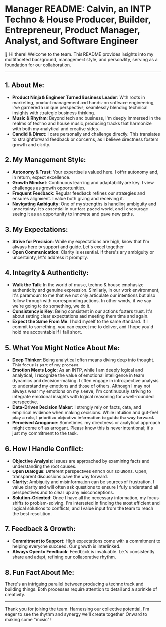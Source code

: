 # Manager README: Calvin, an INTP Techno & House Producer, Builder, Entrepreneur, Product Manager, Analyst, and Software Engineer

👋 Hi there! Welcome to the team. This README provides insights into my multifaceted background, management style, and personality, serving as a foundation for our collaboration.

---

## 1. About Me:
- **Product Ninja & Engineer Turned Business Leader**: With roots in marketing, product management and hands-on software engineering, I've garnered a unique perspective, seamlessly blending technical insights with strategic business thinking.
- **Music & Rhythm**: Beyond tech and business, I'm deeply immersed in the realms of techno and house music, producing tracks that harmonize with both my analytical and creative sides.
- **Candid & Direct**: I care personally and challenge directly. This translates to straightforward feedback or concerns, as I believe directness fosters growth and clarity.

## 2. My Management Style:
- **Autonomy & Trust**: Your expertise is valued here. I offer autonomy and, in return, expect excellence.
- **Growth Mindset**: Continuous learning and adaptability are key. I view challenges as growth opportunities.
- **Frequent Feedback**: Regular feedback refines our strategies and ensures alignment. I value both giving and receiving it.
- **Navigating Ambiguity**: One of my strengths is handling ambiguity and uncertainty. It's essential in our fast-paced world, and I encourage seeing it as an opportunity to innovate and pave new paths.

## 3. My Expectations:
- **Strive for Precision**: While my expectations are high, know that I'm always here to support and guide. Let's excel together.
- **Open Communication**: Clarity is essential. If there's any ambiguity or uncertainty, let's address it promptly.

## 4. Integrity & Authenticity:
- **Walk the Talk**: In the world of music, techno & house emphasize authenticity and genuine expression. Similarly, in our work environment, it's paramount to me that we not only articulate our intentions but also follow through with corresponding actions. In other words, if we say we're going to do something, we do it.
- **Consistency is Key**: Being consistent in our actions fosters trust. It's about setting clear expectations and meeting them time and again. 
- **Expect the Same From Me**: I hold myself to the same standard. If I commit to something, you can expect me to deliver, and I hope you'd hold me accountable if I fall short.


## 5. What You Might Notice About Me:
- **Deep Thinker**: Being analytical often means diving deep into thought. This focus is part of my process.
- **Emotion Meets Logic**: As an INTP, while I am deeply logical and analytical, I recognize the value of emotional intelligence in team dynamics and decision-making. I often engage in introspective analysis to understand my emotions and those of others. Although I may not always wear my emotions on my sleeve, I'm continuously striving to integrate emotional insights with logical reasoning for a well-rounded perspective.
- **Data-Driven Decision Maker**: I strongly rely on facts, data, and empirical evidence when making decisions. While intuition and gut-feel play a role, I prioritize objective information to guide the way forward.
- **Perceived Arrogance**: Sometimes, my directness or analytical approach might come off as arrogant. Please know this is never intentional; it's just my commitment to the task.

## 6. How I Handle Conflict:
- **Objective Analysis**: Issues are approached by examining facts and understanding the root causes.
- **Open Dialogue**: Different perspectives enrich our solutions. Open, transparent discussions pave the way forward.
- **Clarity**: Ambiguity and misinformation can be sources of frustration. I value clarity and will often ask questions to ensure I fully understand all perspectives and to clear up any misconceptions.
- **Solution-Oriented**: Once I have all the necessary information, my focus shifts to problem-solving. I'm interested in finding the most efficient and logical solutions to conflicts, and I value input from the team to reach the best resolution.


## 7. Feedback & Growth:
- **Commitment to Support**: High expectations come with a commitment to helping everyone succeed. Our growth is interlinked.
- **Always Open to Feedback**: Feedback is invaluable. Let's consistently share and adapt, refining our collaborative rhythm.

## 8. Fun Fact About Me:
There's an intriguing parallel between producing a techno track and building things. Both processes require attention to detail and a sprinkle of creativity.

---

Thank you for joining the team. Harnessing our collective potential, I'm eager to see the rhythm and synergy we'll create together. Onward to making some "music"!

